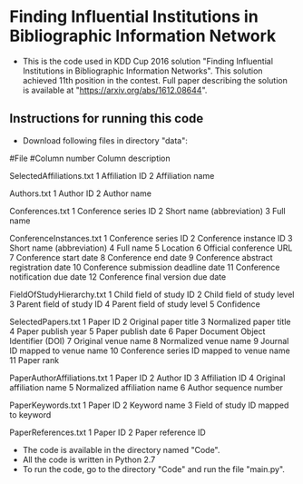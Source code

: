 # Finding Influential Institutions in Bibliographic Information Network
- This is the code used in KDD Cup 2016 solution "Finding Influential Institutions in Bibliographic Information Networks". This solution achieved 11th position in the contest. Full paper describing the solution is available at "https://arxiv.org/abs/1612.08644".


## Instructions for running this code
- Download following files in directory "data":

#File
#Column number	Column description

SelectedAffiliations.txt
1	Affiliation ID
2	Affiliation name

Authors.txt
1	Author ID
2	Author name

Conferences.txt
1	Conference series ID
2	Short name (abbreviation)
3	Full name

ConferenceInstances.txt
1	Conference series ID
2	Conference instance ID
3	Short name (abbreviation)
4	Full name
5	Location
6	Official conference URL
7	Conference start date
8	Conference end date
9	Conference abstract registration date
10	Conference submission deadline date
11	Conference notification due date
12	Conference final version due date

FieldOfStudyHierarchy.txt
1	Child field of study ID
2	Child field of study level
3	Parent field of study ID
4	Parent field of study level
5	Confidence

SelectedPapers.txt
1	Paper ID
2	Original paper title
3	Normalized paper title
4	Paper publish year
5	Paper publish date 
6	Paper Document Object Identifier (DOI)
7	Original venue name
8	Normalized venue name
9	Journal ID mapped to venue name
10	Conference series ID mapped to venue name
11	Paper rank

PaperAuthorAffiliations.txt
1	Paper ID
2	Author ID
3	Affiliation ID 
4	Original affiliation name
5	Normalized affiliation name
6	Author sequence number

PaperKeywords.txt
1	Paper ID
2	Keyword name
3	Field of study ID mapped to keyword

PaperReferences.txt
1	Paper ID
2	Paper reference ID
    
-  The code is available in the directory named "Code".
-  All the code is written in Python 2.7
-  To run the code, go to the directory "Code" and run the file "main.py".
